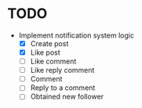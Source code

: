 # TODO

- Implement notification system logic
  - [x] Create post
  - [x] Like post
  - [ ] Like comment
  - [ ] Like reply comment
  - [ ] Comment
  - [ ] Reply to a comment
  - [ ] Obtained new follower
